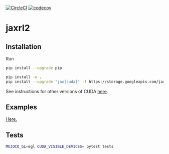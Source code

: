 [![CircleCI](https://circleci.com/gh/ikostrikov/jaxrl2/tree/main.svg?style=svg&circle-token=c9b870c5ff1765e4c43ee08a190e8147f67d98b9)](https://circleci.com/gh/ikostrikov/jaxrl2/tree/main)
[![codecov](https://codecov.io/gh/ikostrikov/jaxrl2/branch/main/graph/badge.svg?token=8cE47NwU7g)](https://codecov.io/gh/ikostrikov/jaxrl2)
# jaxrl2

## Installation

Run
```bash
pip install --upgrade pip

pip install -e .
pip install --upgrade "jax[cuda]" -f https://storage.googleapis.com/jax-releases/jax_releases.html  # Note: wheels only available on linux.
```

See instructions for other versions of CUDA [here](https://github.com/google/jax#pip-installation-gpu-cuda).

## Examples

[Here.](examples/)

## Tests

```bash
MUJOCO_GL=egl CUDA_VISIBLE_DEVICES= pytest tests
```

